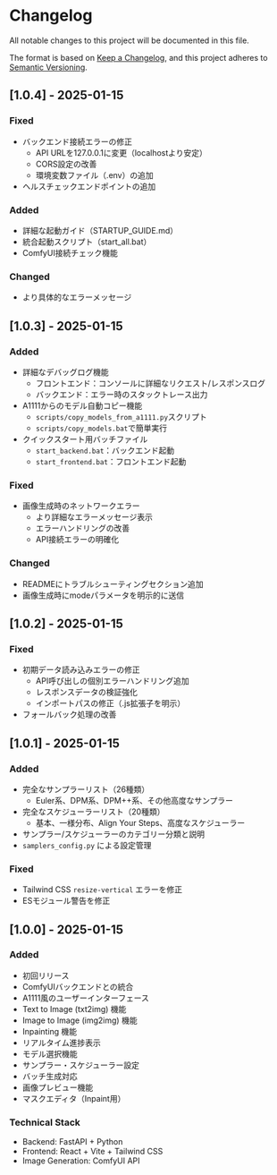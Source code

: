 # Changelog

All notable changes to this project will be documented in this file.

The format is based on [Keep a Changelog](https://keepachangelog.com/en/1.0.0/),
and this project adheres to [Semantic Versioning](https://semver.org/spec/v2.0.0.html).

## [1.0.4] - 2025-01-15

### Fixed
- バックエンド接続エラーの修正
  - API URLを127.0.0.1に変更（localhostより安定）
  - CORS設定の改善
  - 環境変数ファイル（.env）の追加
- ヘルスチェックエンドポイントの追加

### Added
- 詳細な起動ガイド（STARTUP_GUIDE.md）
- 統合起動スクリプト（start_all.bat）
- ComfyUI接続チェック機能

### Changed
- より具体的なエラーメッセージ

## [1.0.3] - 2025-01-15

### Added
- 詳細なデバッグログ機能
  - フロントエンド：コンソールに詳細なリクエスト/レスポンスログ
  - バックエンド：エラー時のスタックトレース出力
- A1111からのモデル自動コピー機能
  - `scripts/copy_models_from_a1111.py`スクリプト
  - `scripts/copy_models.bat`で簡単実行
- クイックスタート用バッチファイル
  - `start_backend.bat`：バックエンド起動
  - `start_frontend.bat`：フロントエンド起動

### Fixed
- 画像生成時のネットワークエラー
  - より詳細なエラーメッセージ表示
  - エラーハンドリングの改善
  - API接続エラーの明確化

### Changed
- READMEにトラブルシューティングセクション追加
- 画像生成時にmodeパラメータを明示的に送信

## [1.0.2] - 2025-01-15

### Fixed
- 初期データ読み込みエラーの修正
  - API呼び出しの個別エラーハンドリング追加
  - レスポンスデータの検証強化
  - インポートパスの修正（.js拡張子を明示）
- フォールバック処理の改善

## [1.0.1] - 2025-01-15

### Added
- 完全なサンプラーリスト（26種類）
  - Euler系、DPM系、DPM++系、その他高度なサンプラー
- 完全なスケジューラーリスト（20種類）
  - 基本、一様分布、Align Your Steps、高度なスケジューラー
- サンプラー/スケジューラーのカテゴリー分類と説明
- `samplers_config.py` による設定管理

### Fixed
- Tailwind CSS `resize-vertical` エラーを修正
- ESモジュール警告を修正

## [1.0.0] - 2025-01-15

### Added
- 初回リリース
- ComfyUIバックエンドとの統合
- A1111風のユーザーインターフェース
- Text to Image (txt2img) 機能
- Image to Image (img2img) 機能
- Inpainting 機能
- リアルタイム進捗表示
- モデル選択機能
- サンプラー・スケジューラー設定
- バッチ生成対応
- 画像プレビュー機能
- マスクエディタ（Inpaint用）

### Technical Stack
- Backend: FastAPI + Python
- Frontend: React + Vite + Tailwind CSS
- Image Generation: ComfyUI API